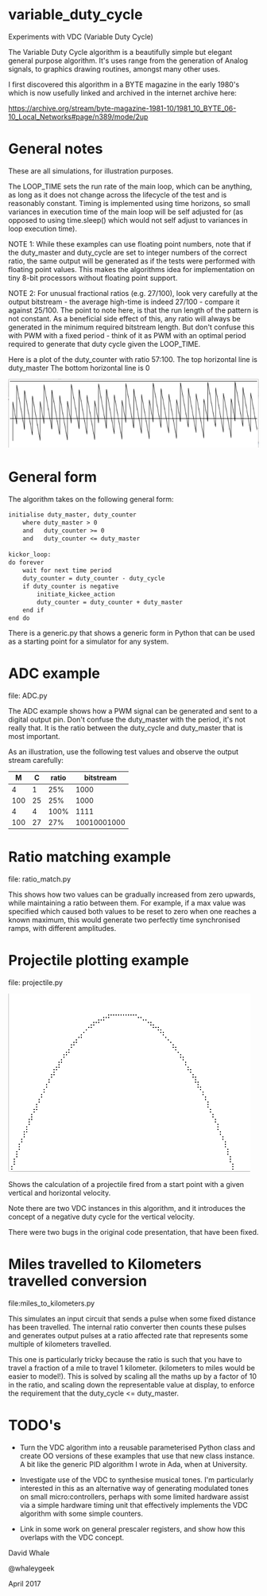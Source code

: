 # variable_duty_cycle

Experiments with VDC (Variable Duty Cycle)

The Variable Duty Cycle algorithm is a beautifully simple but elegant
general purpose algorithm. It's uses range from the generation of
Analog signals, to graphics drawing routines, amongst many other uses.

I first discovered this algorithm in a BYTE magazine in the early 1980's
which is now usefully linked and archived in the internet archive here:

https://archive.org/stream/byte-magazine-1981-10/1981_10_BYTE_06-10_Local_Networks#page/n389/mode/2up


# General notes

These are all simulations, for illustration purposes.

The LOOP_TIME sets the run rate of the main loop, which can be anything, as long as it
does not change across the lifecycle of the test and is reasonably constant. Timing
is implemented using time horizons, so small variances in execution time of the main loop
will be self adjusted for (as opposed to using time.sleep() which would not self adjust
to variances in loop execution time).

NOTE 1: While these examples can use floating point numbers, note that if the duty_master and
duty_cycle are set to integer numbers of the correct ratio, the same output will be
generated as if the tests were performed with floating point values. This makes the
algorithms idea for implementation on tiny 8-bit processors without floating point
support.

NOTE 2: For unusual fractional ratios (e.g. 27/100), look very carefully at the
output bitstream - the average high-time is indeed 27/100 - compare it
against 25/100. The point to note here, is that the run length of the pattern
is not constant. As a beneficial side effect of this, any ratio will always
be generated in the minimum required bitstream length. But don't confuse
this with PWM with a fixed period - think of it as PWM with an optimal
period required to generate that duty cycle given the LOOP_TIME.

Here is a plot of the duty_counter with ratio 57:100.
The top horizontal line is duty_master
The bottom horizontal line is 0

![plot](./57_100.png "Ratio Plot")



# General form

The algorithm takes on the following general form:

```
initialise duty_master, duty_counter
    where duty_master > 0
    and   duty_counter >= 0
    and   duty_counter <= duty_master

kickor_loop:
do forever
    wait for next time period
    duty_counter = duty_counter - duty_cycle
    if duty_counter is negative
        initiate_kickee_action
        duty_counter = duty_counter + duty_master
    end if
end do
```

There is a generic.py that shows a generic form in Python that can be used as a starting
point for a simulator for any system.


# ADC example

file: ADC.py

The ADC example shows how a PWM signal can be generated and sent to a digital output pin.
Don't confuse the duty_master with the period, it's not really that. It is the ratio
between the duty_cycle and duty_master that is most important.

As an illustration, use the following test values and observe the output stream carefully:

|M    |C      |ratio | bitstream
|---  |---    |---   |---
|4    |1      |25%   | 1000
|100  |25     |25%   | 1000
|4    |4      |100%  | 1111
|100  |27     |27%   | 10010001000


# Ratio matching example

file: ratio_match.py

This shows how two values can be gradually increased from zero upwards, while
maintaining a ratio between them. For example, if a max value was specified which
caused both values to be reset to zero when one reaches a known maximum, this would
generate two perfectly time synchronised ramps, with different amplitudes.


# Projectile plotting example

file: projectile.py

![plot](./projectile.png "Projectile plot")

Shows the calculation of a projectile fired from a start point with a given
vertical and horizontal velocity.

Note there are two VDC instances in this algorithm, and it introduces the
concept of a negative duty cycle for the vertical velocity.

There were two bugs in the original code presentation, that have been fixed.


# Miles travelled to Kilometers travelled conversion

file:miles_to_kilometers.py

This simulates an input circuit that sends a pulse when some fixed distance has
been travelled. The internal ratio converter then counts these pulses and generates
output pulses at a ratio affected rate that represents some multiple of kilometers
travelled.

This one is particularly tricky because the ratio is such that you have to travel
a fraction of a mile to travel 1 kilometer. (kilometers to miles would be easier
to model!). This is solved by scaling all the maths up by a factor of 10 in the 
ratio, and scaling down the representable value at display, to enforce the requirement
that the duty_cycle <= duty_master.


# TODO's

* Turn the VDC algorithm into a reusable parameterised Python class and create OO versions of 
these examples that use that new class instance. A bit like the generic PID algorithm I wrote
in Ada, when at University.

* Investigate use of the VDC to synthesise musical tones. I'm particularly interested in this
as an alternative way of generating modulated tones on small micro:controllers, 
perhaps with some limited hardware assist via a simple hardware timing unit that effectively
implements the VDC algorithm with some simple counters.

* Link in some work on general prescaler registers, and show how this overlaps with the VDC
concept.

David Whale

@whaleygeek

April 2017





